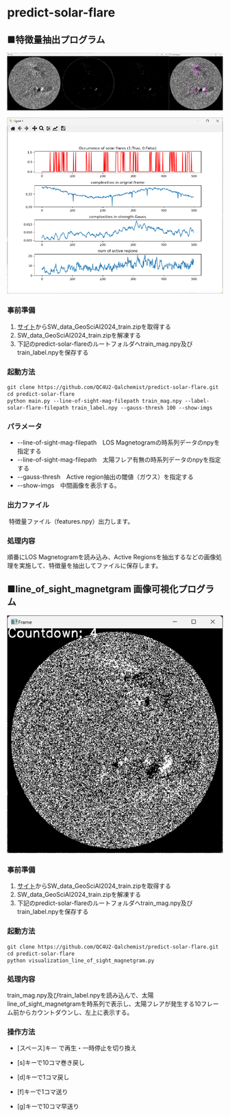 # predict-solar-flare

## ■特徴量抽出プログラム

![中間画像](中間画像.png)

![特徴量グラフ](graph.png)

### 事前準備

1. [サイト](https://drive.google.com/file/d/1ZI5VgdHUz8M8yawTZWq33nZL6dQVFyLr/view)からSW_data_GeoSciAI2024_train.zipを取得する
2. SW_data_GeoSciAI2024_train.zipを解凍する
3. 下記のpredict-solar-flareのルートフォルダへtrain_mag.npy及びtrain_label.npyを保存する

### 起動方法

```
git clone https://github.com/QC4U2-Qalchemist/predict-solar-flare.git
cd predict-solar-flare
python main.py --line-of-sight-mag-filepath train_mag.npy --label-solar-flare-filepath train_label.npy --gauss-thresh 100 --show-imgs
```

### パラメータ

* --line-of-sight-mag-filepath　LOS Magnetogramの時系列データのnpyを指定する
* --line-of-sight-mag-filepath　太陽フレア有無の時系列データのnpyを指定する
* --gauss-thresh　Active region抽出の閾値（ガウス）を指定する
* --show-imgs　中間画像を表示する。

### 出力ファイル

​	特徴量ファイル（features.npy）出力します。

### 処理内容

順番にLOS Magnetogramを読み込み、Active Regionsを抽出するなどの画像処理を実施して、特徴量を抽出してファイルに保存します。







## ■line_of_sight_magnetgram 画像可視化プログラム

![スクリーンショット](visualization.png)

### 事前準備

1. [サイト](https://drive.google.com/file/d/1ZI5VgdHUz8M8yawTZWq33nZL6dQVFyLr/view)からSW_data_GeoSciAI2024_train.zipを取得する
2. SW_data_GeoSciAI2024_train.zipを解凍する
3. 下記のpredict-solar-flareのルートフォルダへtrain_mag.npy及びtrain_label.npyを保存する



### 起動方法

```
git clone https://github.com/QC4U2-Qalchemist/predict-solar-flare.git
cd predict-solar-flare
python visualization_line_of_sight_magnetgram.py
```

### 処理内容

train_mag.npy及びtrain_label.npyを読み込んで、太陽line_of_sight_magnetgramを時系列で表示し、太陽フレアが発生する10フレーム前からカウントダウンし、左上に表示する。

### 操作方法

* [スペース]キー で再生・一時停止を切り換え

* [s]キーで10コマ巻き戻し

* [d]キーで1コマ戻し

* [f]キーで1コマ送り

* [g]キーで10コマ早送り

  
